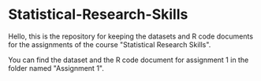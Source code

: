 # Statistical-Research-Skills

Hello, this is the repository for keeping the datasets and R code documents for the assignments of the course "Statistical Research Skills".

You can find the dataset and the R code document for assignment 1 in the folder named "Assignment 1".
